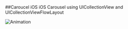 ##Caroucel iOS
iOS Carousel using UICollectionView and UICollectionViewFlowLayout

![Animation](Demo.gif)
